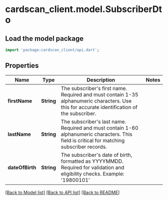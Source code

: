 # cardscan_client.model.SubscriberDto

## Load the model package
```dart
import 'package:cardscan_client/api.dart';
```

## Properties
Name | Type | Description | Notes
------------ | ------------- | ------------- | -------------
**firstName** | **String** | The subscriber's first name. Required and must contain 1-35 alphanumeric characters.  Use this for accurate identification of the subscriber.  | 
**lastName** | **String** | The subscriber's last name. Required and must contain 1-60 alphanumeric characters.  This field is critical for matching subscriber records.  | 
**dateOfBirth** | **String** | The subscriber's date of birth, formatted as YYYYMMDD.  Required for validation and eligibility checks.  Example: '19800101'  | 

[[Back to Model list]](../README.md#documentation-for-models) [[Back to API list]](../README.md#documentation-for-api-endpoints) [[Back to README]](../README.md)


